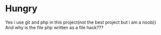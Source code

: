 # Hungry
Yes i use git and php in this project(not the best project but i am a noob))
And why is the file php written as a file hack???
